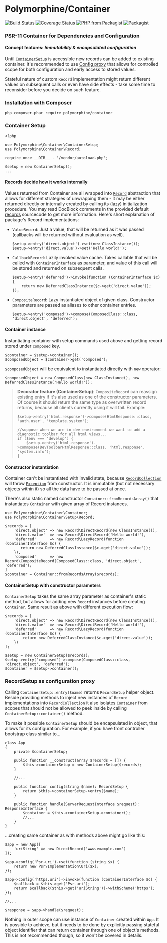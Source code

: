 # Polymorphine/Container
[![Build Status](https://travis-ci.org/shudd3r/polymorphine-container.svg?branch=develop)](https://travis-ci.org/shudd3r/container)
[![Coverage Status](https://coveralls.io/repos/github/shudd3r/polymorphine-container/badge.svg?branch=develop)](https://coveralls.io/github/shudd3r/container?branch=develop)
[![PHP from Packagist](https://img.shields.io/packagist/php-v/polymorphine/container/dev-develop.svg)](https://packagist.org/packages/polymorphine/container)
[![Packagist](https://img.shields.io/packagist/l/polymorphine/container.svg)](https://packagist.org/packages/polymorphine/container)
### PSR-11 Container for Dependencies and Configuration

#### Concept features: *Immutability & encapsulated configuration*
Until [`ContainerSetup`](src/ContainerSetup.php) is accessible new records can be added
to existing container. It's recommended to use [Config proxy](#recordsetup-as-configuration-proxy)
that allows for controlled scope for both configuration and early access to stored values.

Stateful nature of custom `Record` implementation might return different values on
subsequent calls or even have side effects - take some time to reconsider before you
decide on such feature.

### Installation with [Composer](https://getcomposer.org/)
    php composer.phar require polymorphine/container

### Container Setup

    <?php
    
    use Polymorphine\Container\ContainerSetup;
    use Polymorphine\Container\Record;

    require_once __DIR__ . '/vendor/autoload.php';
    
    $setup = new ContainerSetup();
    ...
    
#### Records decide how it works internally
Values returned from Container are all wrapped into [`Record`](src/Setup/Record.php) abstraction that
allows for different strategies of unwrapping them - it may be either returned directly or internally
created by calling its (lazy) initialization procedure. You may read DocBlock comments in the provided
default [records](src/Setup/Record) sourcecode to get more information. Here's short explanation of
package's Record implementations:

- `ValueRecord`: Just a value, that will be returned as it was passed (callbacks will be returned without
                 evaluation as well).

      $setup->entry('direct.object')->set(new ClassInstance());
      $setup->entry('direct.value')->set('Hello world!');

- `CallbackRecord`: Lazily invoked value cache. Takes callable that will be called with `ContainerInterface`
                    as parameter, and value of this call will be stored and returned on subsequent calls.

      $setup->entry('deferred')->invoke(function (ContainerInterface $c) {
          return new DeferredClassInstance($c->get('direct.value'));
      });

- `CompositeRecord`: Lazy instantiated object of given class. Constructor parameters are passed as aliases
                     to other container entries.

      $setup->entry('composed')->compose(ComposedClass::class, 'direct.object', 'deferred');

#### Container instance
Instantiating container with setup commands used above and getting record stored under `composed` key.

    $container = $setup->container();
    $composedObject = $container->get('composed');
    
`$composedObject` will be equivalent to instantiated directly with `new` operator:

    $composedObject = new ComposedClass(new ClassInstance(), new DeferredClassInstance('Hello world!'));   

> **Decorator feature (ContainerSetup)**: `CompositeRecord` can reassign existing entry if it's also used as
one of the constructor parameters. Of course it should return the same type as overwritten record returns,
because all clients currently using it will fail. Example:
>
>     $setup->entry('html.response')->compose(HtmlResponse::class, 'auth.user', 'template.system');
>    
>     //suppose when we are in dev environment we want to add a diagnostic toolbar for all html views...
>     if ($env === 'develop') {
>         $setup->entry('html.response')->commpose(DevToolbarHtmlResponse::class, 'html.response', 'system.info');
>     }

#### Constructor instantiation
Container can't be instantiated with invalid state, because [`RecordCollection`](src/Setup/RecordCollection.php)
will throw [`Exception`](src/Exception) from constructor. It is immutable (but not necessary objects within it)
so all the data have to be passed at once.

There's also static named constructor `Container::fromRecordsArray()` that instantiates `Container` with given
array of Record instances.

    use Polymorphine\Container\Container;
    use Polymorphine\Container\Setup\Record;
    
    $records = [
        'direct.object' => new Record\DirectRecord(new ClassInstance()),
        'direct.value'  => new Record\DirectRecord('Hello world!'),
        'deferred'      => new Record\LazyRecord(function (ContainerInterface $c) {
           return new DeferredClassInstance($c->get('direct.value'));
        }),
        'composed'      => new Record\CompositeRecord(ComposedClass::class, 'direct.object', 'deferred');
    ]
    $container = Container::fromRecordsArray($records);

#### ContainerSetup with constructor parameters
`ContainerSetup` takes the same array parameter as container's static method, but allows for adding new `Record`
instances before creating `Container`. Same result as above with different execution flow:

    $records = [
        'direct.object' => new Record\DirectRecord(new ClassInstance()),
        'direct.value'  => new Record\DirectRecord('Hello world!'),
        'deferred'      => new Record\LazyRecord(function (ContainerInterface $c) {
            return new DeferredClassInstance($c->get('direct.value'));
        })
    ];

    $setup = new ContainerSetup($records);
    $setup->entry('composed')->compose(ComposedClass::class, 'direct.object', 'deferred');
    $container = $setup->container();

### RecordSetup as configuration proxy
Calling `ContainerSetup::entry($name)` returns `RecordSetup` helper object. Beside providing methods
to inject new instances of `Record` implementations into `RecordCollection` it also isolates `Container`
from scopes that should not be allowed to peek inside by calling `ContainerSetup::container()` method.

To make it possible `ContainerSetup` should be encapsulated in object, that allows for its configuration.
For example, if you have front controller bootstrap class similar to...

    class App
    {
        private $containerSetup;
        
        public function __construct(array $records = []) {
            $this->containerSetup = new ContainerSetup($records);
        }
        
        //...
        
        public function config(string $name): RecordSetup {
            return $this->containerSetup->entry($name);
        }
        
        public function handle(ServerRequestInterface $request): ResponseInterface {
            $container = $this->containerSetup->container();
            //...
        }
    }

...creating same container as with methods above might go like this:

    $app = new App([
        'uriString' => new DirectRecord('www.example.com')
    ]);
    
    $app->config('Psr-uri')->set(function (string $x) {
        return new Psr\Implementation\Uri($x);
    });
    
    $app->config('https.uri')->invoke(function (ContainerInterface $c) {
        $callback = $this->get('Psr-uri');
        return $callback($this->get('uriString'))->withScheme('https');
    });
    
    //...
    
    $response = $app->handle($request);

Nothing in outer scope can use instance of `Container` created within `App`. It is possible to achieve,
but it needs to be done by explicitly passing stateful object identifier that can return container through
one of object's methods. This is not recommended though, so it won't be covered in details.
